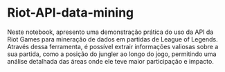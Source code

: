 # Riot-API-data-mining
Neste notebook, apresento uma demonstração prática do uso da API da Riot Games para mineração de dados em partidas de League of Legends. Através dessa ferramenta, é possível extrair informações valiosas sobre a sua partida, como a posição do jungler ao longo do jogo, permitindo uma análise detalhada das áreas onde ele teve maior participação e impacto.
